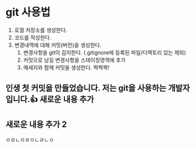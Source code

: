 # git 사용법

1. 로컬 저장소를 생성한다.
2. 코드를 작성한다.
3. 변경내역에 대해 커밋(버전)을 생성한다.
   1. 변경사항을 git이 감지한다. (.gitignore에 등록된 파일/디렉토리 있는 제외)
   2. 커밋으로 남길 변경사항을 스테이징영역에 추가
   3. 메세지와 함께 커밋을 생성한다. 짝짝짝!


## 인생 첫 커밋을 만들었습니다. 저는 git을 사용하는 개발자입니다.👍 새로운 내용 추가
## 새로운 내용 추가 2

ㅇㄹㄴㅇㄹㅇㄴㄹㄴㅇ